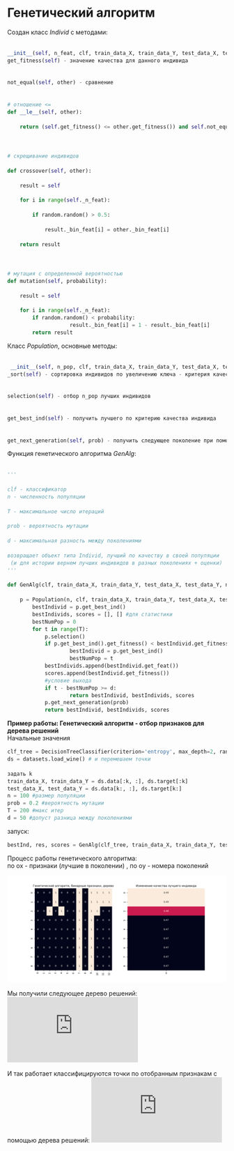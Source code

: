 ﻿# Генетический алгоритм

  
Создан класс *Individ* с методами:  

```python

__init__(self, n_feat, clf, train_data_X, train_data_Y, test_data_X, test_data_Y) - зависит от количества признаков, классификатора, данных для обучения и тестирования
get_fitness(self) - значение качества для данного индивида


not_equal(self, other) - сравнение  


# отношение <=
def __le__(self, other):
 
	return (self.get_fitness() <= other.get_fitness()) and self.not_equal(other)

  

# скрещивание индивидов
  
def crossover(self, other):

	result = self

	for i in range(self._n_feat):

		if random.random() > 0.5:

			result._bin_feat[i] = other._bin_feat[i]
    
	return result  



# мутация с определенной вероятностью    
def mutation(self, probability):

	result = self

	for i in range(self._n_feat):
		if random.random() < probability:
                	result._bin_feat[i] = 1 - result._bin_feat[i]
        return result

```




Класс *Population*, основные методы:

```python

 __init__(self, n_pop, clf, train_data_X, train_data_Y, test_data_X, test_data_Y)
_sort(self) - сортировка индивидов по увеличению ключа - критерия качества (fitness)


selection(self) - отбор n_pop лучших индивидов


get_best_ind(self) - получить лучшего по критерию качества индивида


get_next_generation(self, prob) - получить следующее поколение при помощи операций скрещивания и мутации (с вероятностью prob), убрать повторы

```




Функция генетического алгоритма *GenAlg*:

```python

'''

clf - классификатор
n - численность популяции

T - максимальное число итераций

prob - вероятность мутации

d - максимальная разность между поколениями 

возвращает объект типа Individ, лучший по качеству в своей популяции
 (и для истории вернем лучших индивидов в разных поколениях + оценки)
'''

def GenAlg(clf, train_data_X, train_data_Y, test_data_X, test_data_Y, n, T, prob, d):

	p = Population(n, clf, train_data_X, train_data_Y, test_data_X, test_data_Y)
    	bestIndivid = p.get_best_ind()
    	bestIndivids, scores = [], [] #для статистики
    	bestNumPop = 0
    	for t in range(T):
        	p.selection()
        	if p.get_best_ind().get_fitness() < bestIndivid.get_fitness():
            		bestIndivid = p.get_best_ind()
            		bestNumPop = t
        	bestIndivids.append(bestIndivid.get_feat())
        	scores.append(bestIndivid.get_fitness())
        	#условие выхода
        	if t - bestNumPop >= d:
            		return bestIndivid, bestIndivids, scores
        	p.get_next_generation(prob)
    		return bestIndivid, bestIndivids, scores
```



**Пример работы: Генетический алгоритм - отбор признаков для дерева решений**  
Начальные значения
```python 
clf_tree = DecisionTreeClassifier(criterion='entropy', max_depth=2, random_state=17, min_samples_leaf=6)
ds = datasets.load_wine() # и перемешаем точки

задать k
train_data_X, train_data_Y = ds.data[:k, :], ds.target[:k]
test_data_X, test_data_Y = ds.data[k:, :], ds.target[k:]
n = 100 #размер популяции
prob = 0.2 #вероятность мутации
T = 200 #макс итер
d = 50 #допуст разница между поколениями
```

запуск: 
```python
bestInd, res, scores = GenAlg(clf_tree, train_data_X, train_data_Y, test_data_X, test_data_Y, n, T, prob, d) 
```

Процесс работы генетического алгоритма:  
по ox - признаки (лучшие в поколении)
, по oy - номера поколений


![alt text](https://github.com/elena111111/ML/blob/master/GenAlg.png)

Мы получили следующее дерево решений: 
![alt text](https://github.com/elena111111/ML/blob/master/DecisionTree.pdf)

И так работает классифицируются точки по отобранным признакам с помощью дерева решений:
![alt text](https://github.com/elena111111/ML/blob/master/DecisionTreeClassifier.pdf)